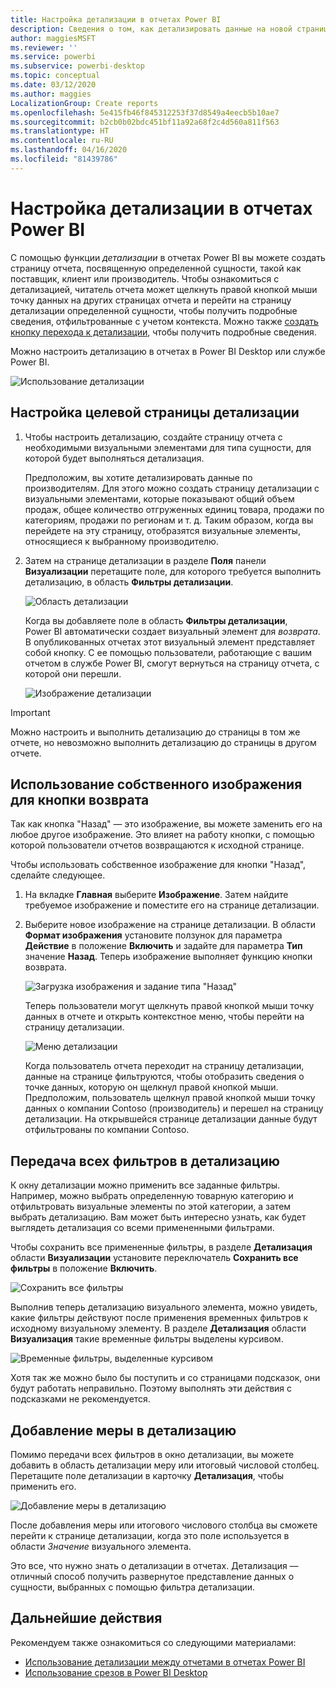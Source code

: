 ```yaml
---
title: Настройка детализации в отчетах Power BI
description: Сведения о том, как детализировать данные на новой странице отчета в отчетах Power BI
author: maggiesMSFT
ms.reviewer: ''
ms.service: powerbi
ms.subservice: powerbi-desktop
ms.topic: conceptual
ms.date: 03/12/2020
ms.author: maggies
LocalizationGroup: Create reports
ms.openlocfilehash: 5e415fb46f845312253f37d8549a4eecb5b10ae7
ms.sourcegitcommit: b2cb0b02bdc451bf11a92a68f2c4d560a811f563
ms.translationtype: HT
ms.contentlocale: ru-RU
ms.lasthandoff: 04/16/2020
ms.locfileid: "81439786"
---
```

# <a name="set-up-drill-through-in-power-bi-reports"></a>Настройка детализации в отчетах Power BI
С помощью функции *детализации* в отчетах Power BI вы можете создать страницу отчета, посвященную определенной сущности, такой как поставщик, клиент или производитель. Чтобы ознакомиться с детализацией, читатель отчета может щелкнуть правой кнопкой мыши точку данных на других страницах отчета и перейти на страницу детализации определенной сущности, чтобы получить подробные сведения, отфильтрованные с учетом контекста. Можно также [создать кнопку перехода к детализации](desktop-drill-through-buttons.md), чтобы получить подробные сведения.

Можно настроить детализацию в отчетах в Power BI Desktop или службе Power BI.

![Использование детализации](media/desktop-drillthrough/power-bi-drill-through-right-click.png)

## <a name="set-up-the-drill-through-destination-page"></a>Настройка целевой страницы детализации
1. Чтобы настроить детализацию, создайте страницу отчета с необходимыми визуальными элементами для типа сущности, для которой будет выполняться детализация. 

    Предположим, вы хотите детализировать данные по производителям. Для этого можно создать страницу детализации с визуальными элементами, которые показывают общий объем продаж, общее количество отгруженных единиц товара, продажи по категориям, продажи по регионам и т. д. Таким образом, когда вы перейдете на эту страницу, отобразятся визуальные элементы, относящиеся к выбранному производителю.

2. Затем на странице детализации в разделе **Поля** панели **Визуализации** перетащите поле, для которого требуется выполнить детализацию, в область **Фильтры детализации**.

    ![Область детализации](media/desktop-drillthrough/drillthrough_02.png)

    Когда вы добавляете поле в область **Фильтры детализации**, Power BI автоматически создает визуальный элемент для *возврата*. В опубликованных отчетах этот визуальный элемент представляет собой кнопку. С ее помощью пользователи, работающие с вашим отчетом в службе Power BI, смогут вернуться на страницу отчета, с которой они перешли.

    ![Изображение детализации](media/desktop-drillthrough/drillthrough_03.png)

> [!IMPORTANT]
> Можно настроить и выполнить детализацию до страницы в том же отчете, но невозможно выполнить детализацию до страницы в другом отчете.  



## <a name="use-your-own-image-for-a-back-button"></a>Использование собственного изображения для кнопки возврата    
 Так как кнопка "Назад" — это изображение, вы можете заменить его на любое другое изображение. Это влияет на работу кнопки, с помощью которой пользователи отчетов возвращаются к исходной странице. 

Чтобы использовать собственное изображение для кнопки "Назад", сделайте следующее.

1. На вкладке **Главная** выберите **Изображение**. Затем найдите требуемое изображение и поместите его на странице детализации.

2. Выберите новое изображение на странице детализации. В области **Формат изображения** установите ползунок для параметра **Действие** в положение **Включить** и задайте для параметра **Тип** значение **Назад**. Теперь изображение выполняет функцию кнопки возврата.

    ![Загрузка изображения и задание типа "Назад"](media/desktop-drillthrough/drillthrough_05.png)

    
     Теперь пользователи могут щелкнуть правой кнопкой мыши точку данных в отчете и открыть контекстное меню, чтобы перейти на страницу детализации. 

    ![Меню детализации](media/desktop-drillthrough/drillthrough_04.png)

    Когда пользователь отчета переходит на страницу детализации, данные на странице фильтруются, чтобы отобразить сведения о точке данных, которую он щелкнул правой кнопкой мыши. Предположим, пользователь щелкнул правой кнопкой мыши точку данных о компании Contoso (производитель) и перешел на страницу детализации. На открывшейся странице детализации данные будут отфильтрованы по компании Contoso.

## <a name="pass-all-filters-in-drill-through"></a>Передача всех фильтров в детализацию

К окну детализации можно применить все заданные фильтры. Например, можно выбрать определенную товарную категорию и отфильтровать визуальные элементы по этой категории, а затем выбрать детализацию. Вам может быть интересно узнать, как будет выглядеть детализация со всеми примененными фильтрами.

Чтобы сохранить все примененные фильтры, в разделе **Детализация** области **Визуализации** установите переключатель **Сохранить все фильтры** в положение **Включить**. 

![Сохранить все фильтры](media/desktop-drillthrough/drillthrough_06.png)

Выполнив теперь детализацию визуального элемента, можно увидеть, какие фильтры действуют после применения временных фильтров к исходному визуальному элементу. В разделе **Детализация** области **Визуализация** такие временные фильтры выделены курсивом. 

![Временные фильтры, выделенные курсивом](media/desktop-drillthrough/drillthrough_07.png)

Хотя так же можно было бы поступить и со страницами подсказок, они будут работать неправильно. Поэтому выполнять эти действия с подсказками не рекомендуется.

## <a name="add-a-measure-to-drill-through"></a>Добавление меры в детализацию

Помимо передачи всех фильтров в окно детализации, вы можете добавить в область детализации меру или итоговый числовой столбец. Перетащите поле детализации в карточку **Детализация**, чтобы применить его. 

![Добавление меры в детализацию](media/desktop-drillthrough/drillthrough_08.png)

После добавления меры или итогового числового столбца вы сможете перейти к странице детализации, когда это поле используется в области *Значение* визуального элемента.

Это все, что нужно знать о детализации в отчетах. Детализация — отличный способ получить развернутое представление данных о сущности, выбранных с помощью фильтра детализации.

## <a name="next-steps"></a>Дальнейшие действия

Рекомендуем также ознакомиться со следующими материалами:

* [Использование детализации между отчетами в отчетах Power BI](desktop-cross-report-drill-through.md)
* [Использование срезов в Power BI Desktop](visuals/power-bi-visualization-slicers.md)

